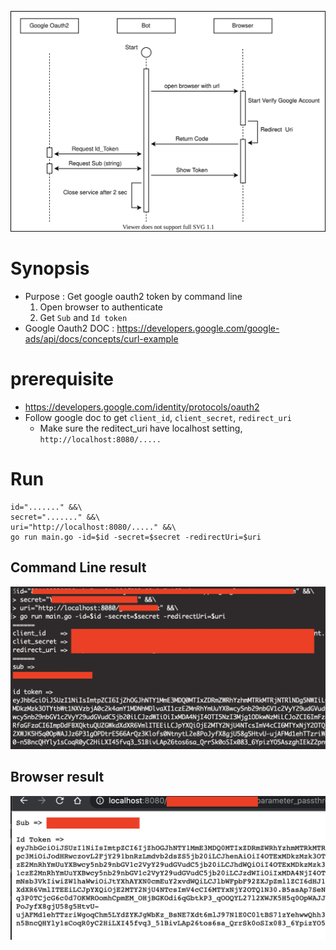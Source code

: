 ![google-oauth2-bot](./assets/google-oauth2-bot.svg)

# Synopsis
- Purpose : Get google oauth2 token by command line
    1. Open browser to authenticate
    2. Get `Sub` and `Id token`
- Google Oauth2 DOC : https://developers.google.com/google-ads/api/docs/concepts/curl-example

# prerequisite
- https://developers.google.com/identity/protocols/oauth2
- Follow google doc to get `client_id`, `client_secret`, `redirect_uri`
    - Make sure the reditect_uri have localhost setting, `http://localhost:8080/.....`

# Run
```
id="......." &&\
secret="......." &&\
uri="http://localhost:8080/....." &&\
go run main.go -id=$id -secret=$secret -redirectUri=$uri
```
## Command Line result
![img1](./assets/img1.png)

## Browser result
![img2](./assets/img2.png)
